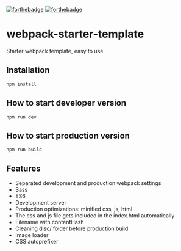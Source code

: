 [![forthebadge](https://forthebadge.com/images/badges/built-with-love.svg)](https://forthebadge.com) [![forthebadge](https://forthebadge.com/images/badges/gluten-free.svg)](https://forthebadge.com)

# webpack-starter-template

Starter webpack template, easy to use.

## Installation

```
npm install
```

## How to start developer version 

```
npm run dev
```

## How to start production version 

```
npm run build
```

## Features
- Separated development and production webpack settings
- Sass
- ES6
- Development server
- Production optimizations: minified css, js, html
- The css and js file gets included in the index.html automatically
- Filename with contentHash
- Cleaning disc/ folder before production build
- Image loader
- CSS autoprefixer
